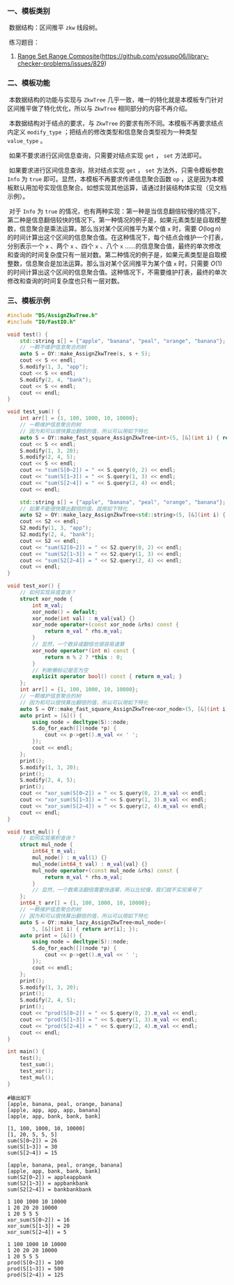 ### 一、模板类别

​	数据结构：区间推平 `zkw` 线段树。

​	练习题目：


1. [Range Set Range Composite](https://judge.yosupo.jp/problem/range_set_range_composite)(https://github.com/yosupo06/library-checker-problems/issues/829)



### 二、模板功能

​		本数据结构的功能与实现与 `ZkwTree` 几乎一致，唯一的特化就是本模板专门针对区间推平做了特化优化，所以与 `ZkwTree` 相同部分的内容不再介绍。

​		本数据结构对于结点的要求，与 `ZkwTree` 的要求有所不同。本模板不再要求结点内定义 `modify_type` ；把结点的修改类型和信息聚合类型视为一种类型 `value_type` 。

​		如果不要求进行区间信息查询，只需要对结点实现 `get` ， `set` 方法即可。

​		如果要求进行区间信息查询，除对结点实现 `get` ， `set` 方法外，只需令模板参数 `Info` 为 `true` 即可。显然，本模板不再要求传递信息聚合函数 `op` ，这是因为本模板默认用加号实现信息聚合。如想实现其他运算，请通过封装结构体实现（见文档示例）。

​		对于 `Info` 为 `true` 的情况，也有两种实现：第一种是当信息翻倍较慢的情况下，第二种是信息翻倍较快的情况下。第一种情况的例子是，如果元素类型是自取模整数，信息聚合是乘法运算。那么当对某个区间推平为某个值 `x` 时，需要 $O(\log n)$ 的时间计算出这个区间的信息聚合值。在这种情况下，每个结点会维护一个打表，分别表示一个 `x` 、两个 `x` 、四个 `x` 、八个 `x` ……的信息聚合值，最终的单次修改和查询的时间复杂度只有一层对数。第二种情况的例子是，如果元素类型是自取模整数，信息聚合是加法运算。那么当对某个区间推平为某个值 `x` 时，只需要 $O(1)$ 的时间计算出这个区间的信息聚合值。这种情况下，不需要维护打表，最终的单次修改和查询的时间复杂度也只有一层对数。

### 三、模板示例

```c++
#include "DS/AssignZkwTree.h"
#include "IO/FastIO.h"

void test() {
    std::string s[] = {"apple", "banana", "peal", "orange", "banana"};
    // 一颗不维护信息聚合的树
    auto S = OY::make_AssignZkwTree(s, s + 5);
    cout << S << endl;
    S.modify(1, 3, "app");
    cout << S << endl;
    S.modify(2, 4, "bank");
    cout << S << endl;
    cout << endl;
}

void test_sum() {
    int arr[] = {1, 100, 1000, 10, 10000};
    // 一颗维护信息聚合的树
    // 因为和可以很快算出翻倍的值，所以可以用如下特化
    auto S = OY::make_fast_square_AssignZkwTree<int>(5, [&](int i) { return arr[i]; });
    cout << S << endl;
    S.modify(1, 3, 20);
    S.modify(2, 4, 5);
    cout << S << endl;
    cout << "sum(S[0~2]) = " << S.query(0, 2) << endl;
    cout << "sum(S[1~3]) = " << S.query(1, 3) << endl;
    cout << "sum(S[2~4]) = " << S.query(2, 4) << endl;
    cout << endl;

    std::string s[] = {"apple", "banana", "peal", "orange", "banana"};
    // 如果不能很快算出翻倍的值，就用如下特化
    auto S2 = OY::make_lazy_AssignZkwTree<std::string>(5, [&](int i) { return s[i]; });
    cout << S2 << endl;
    S2.modify(1, 3, "app");
    S2.modify(2, 4, "bank");
    cout << S2 << endl;
    cout << "sum(S2[0~2]) = " << S2.query(0, 2) << endl;
    cout << "sum(S2[1~3]) = " << S2.query(1, 3) << endl;
    cout << "sum(S2[2~4]) = " << S2.query(2, 4) << endl;
    cout << endl;
}

void test_xor() {
    // 如何实现异或查询？
    struct xor_node {
        int m_val;
        xor_node() = default;
        xor_node(int val) : m_val{val} {}
        xor_node operator+(const xor_node &rhs) const {
            return m_val ^ rhs.m_val;
        }
        // 显然，一个数异或翻倍也很容易速算
        xor_node operator*(int n) const {
            return n % 2 ? *this : 0;
        }
        // 判断懒标记是否为空
        explicit operator bool() const { return m_val; }
    };
    int arr[] = {1, 100, 1000, 10, 10000};
    // 一颗维护信息聚合的树
    // 因为和可以很快算出翻倍的值，所以可以用如下特化
    auto S = OY::make_fast_square_AssignZkwTree<xor_node>(5, [&](int i) { return arr[i]; });
    auto print = [&]() {
        using node = decltype(S)::node;
        S.do_for_each([](node *p) {
            cout << p->get().m_val << ' ';
        });
        cout << endl;
    };
    print();
    S.modify(1, 3, 20);
    print();
    S.modify(2, 4, 5);
    print();
    cout << "xor_sum(S[0~2]) = " << S.query(0, 2).m_val << endl;
    cout << "xor_sum(S[1~3]) = " << S.query(1, 3).m_val << endl;
    cout << "xor_sum(S[2~4]) = " << S.query(2, 4).m_val << endl;
    cout << endl;
}

void test_mul() {
    // 如何实现乘积查询？
    struct mul_node {
        int64_t m_val;
        mul_node() : m_val(1) {}
        mul_node(int64_t val) : m_val{val} {}
        mul_node operator+(const mul_node &rhs) const {
            return m_val * rhs.m_val;
        }
        // 显然，一个数乘法翻倍需要快速幂，所以比较慢，我们就不实现乘号了
    };
    int64_t arr[] = {1, 100, 1000, 10, 10000};
    // 一颗维护信息聚合的树
    // 因为和可以很快算出翻倍的值，所以可以用如下特化
    auto S = OY::make_lazy_AssignZkwTree<mul_node>(
        5, [&](int i) { return arr[i]; });
    auto print = [&]() {
        using node = decltype(S)::node;
        S.do_for_each([](node *p) {
            cout << p->get().m_val << ' ';
        });
        cout << endl;
    };
    print();
    S.modify(1, 3, 20);
    print();
    S.modify(2, 4, 5);
    print();
    cout << "prod(S[0~2]) = " << S.query(0, 2).m_val << endl;
    cout << "prod(S[1~3]) = " << S.query(1, 3).m_val << endl;
    cout << "prod(S[2~4]) = " << S.query(2, 4).m_val << endl;
    cout << endl;
}

int main() {
    test();
    test_sum();
    test_xor();
    test_mul();
}
```

```
#输出如下
[apple, banana, peal, orange, banana]
[apple, app, app, app, banana]
[apple, app, bank, bank, bank]

[1, 100, 1000, 10, 10000]
[1, 20, 5, 5, 5]
sum(S[0~2]) = 26
sum(S[1~3]) = 30
sum(S[2~4]) = 15

[apple, banana, peal, orange, banana]
[apple, app, bank, bank, bank]
sum(S2[0~2]) = appleappbank
sum(S2[1~3]) = appbankbank
sum(S2[2~4]) = bankbankbank

1 100 1000 10 10000 
1 20 20 20 10000 
1 20 5 5 5 
xor_sum(S[0~2]) = 16
xor_sum(S[1~3]) = 20
xor_sum(S[2~4]) = 5

1 100 1000 10 10000 
1 20 20 20 10000 
1 20 5 5 5 
prod(S[0~2]) = 100
prod(S[1~3]) = 500
prod(S[2~4]) = 125

```

